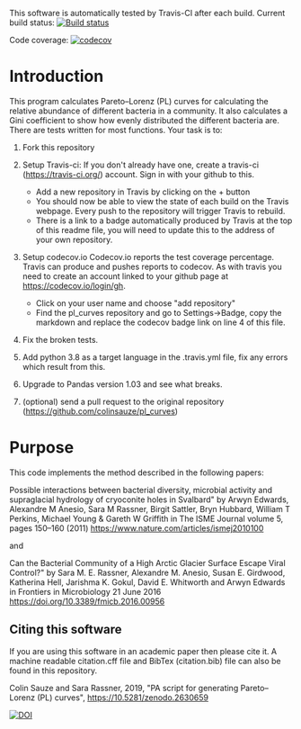 This software is automatically tested by Travis-CI after each build. Current build status:
[![Build status](https://travis-ci.com/llionevans/pl_curves.svg?branch=master)](https://travis-ci.com/llionevans/pl_curves)

Code coverage: 
[![codecov](https://codecov.io/gh/llionevans/pl_curves/branch/master/graph/badge.svg?token=ZS62RYNXLA)](https://codecov.io/gh/llionevans/pl_curves)

# Introduction

This program calculates Pareto–Lorenz (PL) curves for calculating the relative abundance of different bacteria in a community. It also calculates a Gini coefficient to show how evenly distributed the different bacteria are. There are tests written for most functions. Your task is to:

1. Fork this repository
2. Setup Travis-ci:
   If you don't already have one, create a travis-ci (https://travis-ci.org/) account. Sign in with your github to this.
    * Add a new repository in Travis by clicking on the + button 
    * You should now be able to view the state of each build on the Travis webpage. Every push to the repository will trigger Travis to rebuild.
    * There is a link to a badge automatically produced by Travis at the top of this readme file, you will need to update this to the address of your own repository.

3. Setup codecov.io
   Codecov.io reports the test coverage percentage. Travis can produce and pushes reports to codecov. As with travis you need to create an account linked to your github page at https://codecov.io/login/gh.
   * Click on your user name and choose "add repository"
   * Find the pl_curves repository and go to Settings->Badge, copy the markdown and replace the codecov badge link on line 4 of this file.

4. Fix the broken tests.
5. Add python 3.8 as a target language in the .travis.yml file, fix any errors which result from this.
6. Upgrade to Pandas version 1.03 and see what breaks.
7. (optional) send a pull request to the original repository (https://github.com/colinsauze/pl_curves)


# Purpose

This code implements the method described in the following papers:

Possible interactions between bacterial diversity, microbial activity and 
supraglacial hydrology of cryoconite holes in Svalbard" by Arwyn Edwards, 
Alexandre M Anesio, Sara M Rassner, Birgit Sattler, Bryn Hubbard, William T 
Perkins, Michael Young & Gareth W Griffith in The ISME Journal volume 5, 
pages 150–160 (2011)
https://www.nature.com/articles/ismej2010100

and

Can the Bacterial Community of a 
High Arctic Glacier Surface Escape Viral Control?" by Sara M. E. Rassner, 
Alexandre M. Anesio, Susan E. Girdwood, Katherina Hell, Jarishma K. Gokul, 
David E. Whitworth and Arwyn Edwards in Frontiers in Microbiology 21 June 2016
https://doi.org/10.3389/fmicb.2016.00956

## Citing this software

If you are using this software in an academic paper then please cite it. A machine readable citation.cff file and BibTex (citation.bib) file can also be found in this repository.

Colin Sauze and Sara Rassner, 2019, "PA script for generating Pareto–Lorenz (PL) curves", https://10.5281/zenodo.2630659  

[![DOI](https://zenodo.org/badge/177189416.svg)](https://zenodo.org/badge/latestdoi/177189416)


